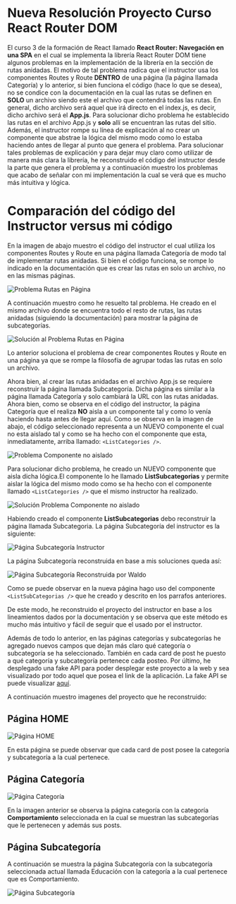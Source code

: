 # Nueva Resolución Proyecto Curso React Router DOM

El curso 3 de la formación de React llamado **React Router: Navegación en una SPA** en el cual se implementa la librería React Router DOM tiene algunos problemas en la implementación de la librería en la sección de rutas anidadas. El motivo de tal problema radica que el instructor usa los componentes Routes y Route **DENTRO** de una página (la página llamada Categoría) y lo anterior, si bien funciona el código (hace lo que se desea), no se condice con la documentación en la cual las rutas se definen en **SOLO** un archivo siendo este el archivo que contendrá todas las rutas. En general, dicho archivo será aquel que irá directo en el index.js, es decir, dicho archivo será el **App.js**. Para solucionar dicho problema he establecido las rutas en el archivo App.js y **solo** allí se encuentran las rutas del sitio. Además, el instructor rompe su línea de explicación al no crear un componente que abstrae la lógica del mismo modo como lo estaba haciendo antes de llegar al punto que genera el problema. Para solucionar tales problemas de explicación y para dejar muy claro como utilizar de manera más clara la librería, he reconstruido el código del instructor desde la parte que genera el problema y a continuación muestro los problemas que acabo de señalar con mi implementación la cual se verá que es mucho más intuitiva y lógica.

# Comparación del código del Instructor versus mi código

En la imagen de abajo muestro el código del instructor el cual utiliza los componentes Routes y Route en una página llamada Categoría de modo tal de implementar rutas anidadas. Si bien el código funciona, se rompe lo indicado en la documentación que es crear las rutas en solo un archivo, no en las mismas páginas.

![Problema Rutas en Página](./Imagenes/ProblemaRutasEnPagina.jpg)

A continuación muestro como he resuelto tal problema. He creado en el mismo archivo donde se encuentra todo el resto de rutas, las rutas anidadas (siguiendo la documentación) para mostrar la página de subcategorías.

![Solución al Problema Rutas en Página](./Imagenes/SolucionProblemaRutasEnPagina.jpg)

Lo anterior soluciona el problema de crear componentes Routes y Route en una página ya que se rompe la filosofía de agrupar todas las rutas en solo un archivo.

Ahora bien, al crear las rutas anidadas en el archivo App.js se requiere reconstruir la página llamada Subcategoría. Dicha página es similar a la página llamada Categoría y solo cambiará la URL con las rutas anidadas. Ahora bien, como se observa en el código del instructor, la página Categoría que el realiza **NO** aisla a un componente tal y como lo venía haciendo hasta antes de llegar aquí. Como se observa en la imagen de abajo, el código seleccionado representa a un NUEVO componente el cual no esta aislado tal y como se ha hecho con el componente que esta, inmediatamente, arriba llamado: `<ListCategories />`.

![Problema Componente no aislado](./Imagenes/ProblemaComponenteNoAislado.jpg)

Para solucionar dicho problema, he creado un NUEVO componente que aisla dicha lógica.El componente lo he llamado **ListSubcategorias** y permite aislar la lógica del mismo modo como se ha hecho con el componente llamado `<ListCategories />` que el mismo instructor ha realizado.

![Solución Problema Componente no aislado](./Imagenes/SolucionProblemaComponenteNoAislado.jpg)

Habiendo creado el componente **ListSubcategorias** debo reconstruir la página llamada Subcategoria. La página Subcategoría del instructor es la siguiente:

![Página Subcategoría Instructor](./Imagenes/PaginaSubcategoriaInstructor.jpg)

La página Subcategoría reconstruida en base a mis soluciones queda así:

![Página Subcategoría Reconstruida por Waldo](./Imagenes/PaginaSubcategoriaWaldo.jpg)

Como se puede observar en la nueva página hago uso del componente `<ListSubCategorias />` que he creado y descrito en los parrafos anteriores.

De este modo, he reconstruido el proyecto del instructor en base a los lineamientos dados por la documentación y se observa que este método es mucho más intuitivo y fácil de seguir que el usado por el instructor.

Además de todo lo anterior, en las páginas categorías y subcategorías he agregado nuevos campos que dejan más claro qué categoría o subcategoría se ha seleccionado. También en cada card de post he puesto a qué categoría y subcategoría pertenece cada posteo. Por último, he desplegado una fake API para poder desplegar este proyecto a la web y sea visualizado por todo aquel que posea el link de la aplicación. La fake API se puede visualizar [aquí](https://apicursoreactrouterdom.onrender.com/).

A continuación muestro imagenes del proyecto que he reconstruido:

## Página HOME

![Página HOME](./Imagenes/ScreenShots/Home.png)

En esta página se puede observar que cada card de post posee la categoría y subcategoría a la cual pertenece.

## Página Categoría

![Página Categoría](./Imagenes/ScreenShots/PaginaCategoria.png)

En la imagen anterior se observa la página categoría con la categoría **Comportamiento** seleccionada en la cual se muestran las subcategorías que le pertenecen y además sus posts.

## Página Subcategoría

A continuación se muestra la página Subcategoría con la subcategoría seleccionada actual llamada Educación con la categoría a la cual pertenece que es Comportamiento.

![Página Subcategoría](./Imagenes/ScreenShots/PaginaSubcategoria.png)
